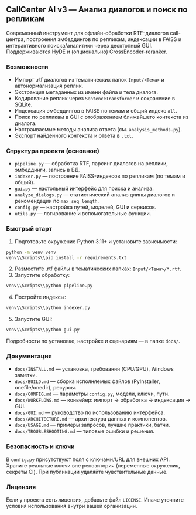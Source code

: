 ## CallCenter AI v3 — Анализ диалогов и поиск по репликам

Современный инструмент для офлайн-обработки RTF-диалогов call-центра, построения эмбеддингов по репликам, индексации в FAISS и интерактивного поиска/аналитики через десктопный GUI. Поддерживаются HyDE и (опционально) CrossEncoder-reranker.

### Возможности
- Импорт .rtf диалогов из тематических папок `Input/<Тема>` и автонормализация реплик.
- Экстракция метаданных из имени файла и тела диалога.
- Кодирование реплик через `SentenceTransformer` и сохранение в SQLite.
- Индексация эмбеддингов в FAISS по темам и общий индекс `all`.
- Поиск по репликам в GUI с отображением ближайшего контекста из диалога.
- Настраиваемые методы анализа ответа (см. `analysis_methods.py`).
- Экспорт найденного контекста и ответа в `.txt`.

### Структура проекта (основное)
- `pipeline.py` — обработка RTF, парсинг диалогов на реплики, эмбеддинги, запись в БД.
- `indexer.py` — построение FAISS-индексов по репликам (по темам и общий).
- `gui.py` — настольный интерфейс для поиска и анализа.
- `analyze_dialogs.py` — статистический анализ длины диалогов и рекомендации по `max_seq_length`.
- `config.py` — настройка путей, моделей, GUI и сервисов.
- `utils.py` — логирование и вспомогательные функции.

### Быстрый старт
1) Подготовьте окружение Python 3.11+ и установите зависимости:
```bash
python -m venv venv
venv\\Scripts\\pip install -r requirements.txt
```
2) Разместите .rtf файлы в тематических папках: `Input/<Тема>/*.rtf`.
3) Запустите обработку:
```bash
venv\\Scripts\\python pipeline.py
```
4) Постройте индексы:
```bash
venv\\Scripts\\python indexer.py
```
5) Запустите GUI:
```bash
venv\\Scripts\\python gui.py
```

Подробности по установке, настройке и сценариям — в папке `docs/`.

### Документация
- `docs/INSTALL.md` — установка, требования (CPU/GPU), Windows заметки.
- `docs/BUILD.md` — сборка исполняемых файлов (PyInstaller, onefile/onedir), ресурсы.
- `docs/CONFIG.md` — параметры `config.py`, модели, ключи, пути.
- `docs/WORKFLOWS.md` — конвейер: импорт → обработка → индексация → GUI.
- `docs/GUI.md` — руководство по использованию интерфейса.
- `docs/ARCHITECTURE.md` — архитектура данных и компонентов.
- `docs/USAGE.md` — примеры запросов, лучшие практики, батчи.
- `docs/TROUBLESHOOTING.md` — типовые ошибки и решения.

### Безопасность и ключи
В `config.py` присутствуют поля с ключами/URL для внешних API. Храните реальные ключи вне репозитория (переменные окружения, секреты CI). При публикации удаляйте чувствительные данные.

### Лицензия
Если у проекта есть лицензия, добавьте файл `LICENSE`. Иначе уточните условия использования внутри вашей организации.


